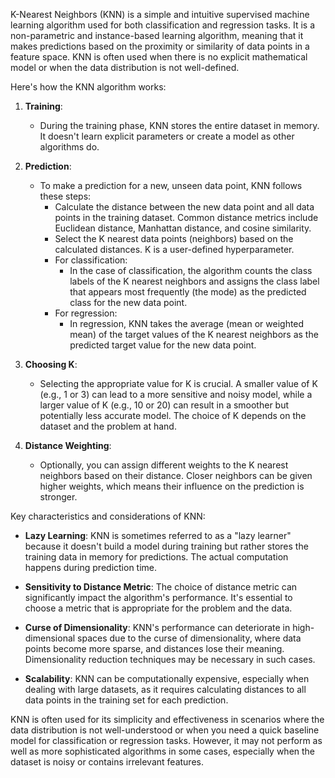 K-Nearest Neighbors (KNN) is a simple and intuitive supervised machine learning algorithm used for both classification and regression tasks. It is a non-parametric and instance-based learning algorithm, meaning that it makes predictions based on the proximity or similarity of data points in a feature space. KNN is often used when there is no explicit mathematical model or when the data distribution is not well-defined.

Here's how the KNN algorithm works:

1. **Training**:
   - During the training phase, KNN stores the entire dataset in memory. It doesn't learn explicit parameters or create a model as other algorithms do.

2. **Prediction**:
   - To make a prediction for a new, unseen data point, KNN follows these steps:
     - Calculate the distance between the new data point and all data points in the training dataset. Common distance metrics include Euclidean distance, Manhattan distance, and cosine similarity.
     - Select the K nearest data points (neighbors) based on the calculated distances. K is a user-defined hyperparameter.
     - For classification:
       - In the case of classification, the algorithm counts the class labels of the K nearest neighbors and assigns the class label that appears most frequently (the mode) as the predicted class for the new data point.
     - For regression:
       - In regression, KNN takes the average (mean or weighted mean) of the target values of the K nearest neighbors as the predicted target value for the new data point.

3. **Choosing K**:
   - Selecting the appropriate value for K is crucial. A smaller value of K (e.g., 1 or 3) can lead to a more sensitive and noisy model, while a larger value of K (e.g., 10 or 20) can result in a smoother but potentially less accurate model. The choice of K depends on the dataset and the problem at hand.

4. **Distance Weighting**:
   - Optionally, you can assign different weights to the K nearest neighbors based on their distance. Closer neighbors can be given higher weights, which means their influence on the prediction is stronger.

Key characteristics and considerations of KNN:

- **Lazy Learning**: KNN is sometimes referred to as a "lazy learner" because it doesn't build a model during training but rather stores the training data in memory for predictions. The actual computation happens during prediction time.

- **Sensitivity to Distance Metric**: The choice of distance metric can significantly impact the algorithm's performance. It's essential to choose a metric that is appropriate for the problem and the data.

- **Curse of Dimensionality**: KNN's performance can deteriorate in high-dimensional spaces due to the curse of dimensionality, where data points become more sparse, and distances lose their meaning. Dimensionality reduction techniques may be necessary in such cases.

- **Scalability**: KNN can be computationally expensive, especially when dealing with large datasets, as it requires calculating distances to all data points in the training set for each prediction.

KNN is often used for its simplicity and effectiveness in scenarios where the data distribution is not well-understood or when you need a quick baseline model for classification or regression tasks. However, it may not perform as well as more sophisticated algorithms in some cases, especially when the dataset is noisy or contains irrelevant features.
